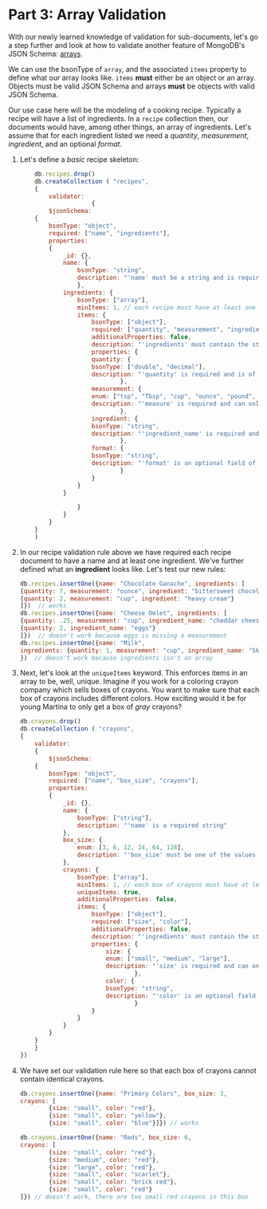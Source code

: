 # Part 3: Array Validation

With our newly learned knowledge of validation for sub-documents, let's
go a step further and look at how to validate another feature of
MongoDB's JSON Schema: [arrays](https://tools.ietf.org/html/draft-fge-json-schema-validation-00#page-9).

We can use the bsonType of `array`, and the associated `items` property
to define what our array looks like. `items` **must** either be an object
or an array. Objects must be valid JSON Schema and arrays **must** be
objects with valid JSON Schema.

Our use case here will be the modeling of a cooking recipe. Typically a
recipe will have a list of ingredients. In a `recipe` collection then,
our documents would have, among other things, an array of ingredients.
Let's assume that for each ingredient listed we need a *quantity*,
*measurement*, *ingredient*, and an optional *format*.

1. Let's define a *basic* recipe skeleton:

    ```javascript
        db.recipes.drop()
        db.createCollection ( "recipes",
        {
            validator:
                        {
            $jsonSchema:
        {
            bsonType: "object",
            required: ["name", "ingredients"],
            properties:
            {
                _id: {},
                name: {
                    bsonType: "string",
                    description: "'name' must be a string and is required"
                    },
                ingredients: {
                    bsonType: ["array"],
                    minItems: 1, // each recipe must have at least one ingredient
                    items: {
                        bsonType: ["object"],
                        required: ["quantity", "measurement", "ingredient"],
                        additionalProperties: false,
                        description: "'ingredients' must contain the stated fields.",
                        properties: {
                        quantity: {
                        bsonType: ["double", "decimal"],
                        description: "'quantity' is required and is of double or decimal type"
                                },
                        measurement: {
                        enum: ["tsp", "Tbsp", "cup", "ounce", "pound",  "each"],
                        description: "'measure' is required and can only be one of the given enum values"
                                },
                        ingredient: {
                        bsonType: "string",
                        description: "'ingredient_name' is required and is a string"
                                },
                        format: {
                        bsonType: "string",
                        description: "'format' is an optional field of type string"
                                }
                        }
                    }
                }

                    }
                }
            }
        }
        )
    ```

1. In our recipe validation rule above we have required each recipe document to have a name and at least one ingredient. We've further defined what an **ingredient** looks like. Let's test our new rules:

    ```javascript
    db.recipes.insertOne({name: "Chocolate Ganache", ingredients: [
    {quantity: 7, measurement: "ounce", ingredient: "bittersweet chocolate", format: "chopped"},
    {quantity: 2, measurement: "cup", ingredient: "heavy cream"}
    ]})  // works
    db.recipes.insertOne({name: "Cheese Omlet", ingredients: [
    {quantity: .25, measurement: "cup", ingredient_name: "cheddar cheese", format: "shredded"},
    {quantity: 2, ingredient_name: "eggs"}
    ]})  // doesn't work because eggs is missing a measurement
    db.recipes.insertOne({name: "Milk",
    ingredients: {quantity: 1, measurement: "cup", ingredient_name: "Skim Milk", format: "chilled"}
    })  // doesn't work because ingredients isn't an array

    ```

1. Next, let's look at the `uniqueItems` keyword. This enforces items in an array to be, well, unique. Imagine if you work for a coloring crayon company which sells boxes of crayons. You want to make sure that each box of crayons includes different colors. How exciting would it be for young Martina to only get a box of *gray* crayons?

    ```javascript
    db.crayons.drop()
    db.createCollection ( "crayons",
    {
        validator:
        {
            $jsonSchema:
        {
            bsonType: "object",
            required: ["name", "box_size", "crayons"],
            properties:
            {
                _id: {},
                name: {
                    bsonType: ["string"],
                    description: "'name' is a required string"
                },
                box_size: {
                    enum: [3, 6, 12, 24, 64, 128],
                    description: "'box_size' must be one of the values listed and is required"
                },
                crayons: {
                    bsonType: ["array"],
                    minItems: 1, // each box of crayons must have at least one color
                    uniqueItems: true,
                    additionalProperties: false,
                    items: {
                        bsonType: ["object"],
                        required: ["size", "color"],
                        additionalProperties: false,
                        description: "'ingredients' must contain the stated fields.",
                        properties: {
                            size: {
                            enum: ["small", "medium", "large"],
                            description: "'size' is required and can only be one of the given enum values"
                                    },
                            color: {
                            bsonType: "string",
                            description: "'color' is an optional field of type string"
                                    }
                        }
                    }
                }
            }
        }
        }
    })

    ```

1. We have set our validation rule here so that each box of crayons cannot contain identical crayons.

    ```javascript
    db.crayons.insertOne({name: "Primary Colors", box_size: 3,
    crayons: [
            {size: "small", color: "red"},
            {size: "small", color: "yellow"},
            {size: "small", color: "blue"}]}) // works

    db.crayons.insertOne({name: "Reds", box_size: 6,
    crayons: [
            {size: "small", color: "red"},
            {size: "medium", color: "red"},
            {size: "large", color: "red"},
            {size: "small", color: "scarlet"},
            {size: "small", color: "brick red"},
            {size: "small", color: "red"}
    ]}) // doesn't work, there are two small red crayons in this box
    ```